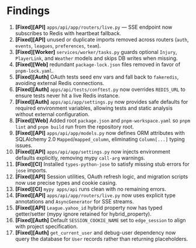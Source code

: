 # Findings

1. **[Fixed][API]** `apps/api/app/routers/live.py` — SSE endpoint now subscribes to Redis with heartbeat fallback.
2. **[Fixed][API]** unused or duplicate imports removed across routers (`auth`, `events`, `leagues`, `preferences`, `team`).
3. **[Fixed][Worker]** `services/worker/tasks.py` guards optional `Injury`, `PlayerLink`, and `Weather` models and skips DB writes when missing.
4. **[Fixed][Web]** redundant `package-lock.json` files removed in favor of `pnpm-lock.yaml`.
5. **[Fixed][Auth]** OAuth tests seed env vars and fall back to `fakeredis`, avoiding external Redis connections.
6. **[Fixed][Auth]** `apps/api/tests/conftest.py` now overrides `REDIS_URL` to ensure tests never hit a live Redis instance.
7. **[Fixed][Auth]** `apps/api/app/settings.py` now provides safe defaults for required environment variables, allowing tests and static analysis without external configuration.
8. **[Fixed][Web]** Added root `package.json` and `pnpm-workspace.yaml` so `pnpm lint` and `pnpm build` run from the repository root.
9. **[Fixed][API]** `apps/api/app/models.py` now defines ORM attributes with SQLAlchemy 2.0 `Mapped`/`mapped_column`, eliminating `Column[...]` typing issues.
10. **[Fixed][API]** `apps/api/app/settings.py` now injects environment defaults explicitly, removing mypy `call-arg` warnings.
11. **[Fixed][CI]** Installed `types-python-jose` to satisfy missing stub errors for `jose` imports.
12. **[Fixed][API]** Session utilities, OAuth refresh logic, and migration scripts now use precise types and cookie casing.
13. **[Fixed][CI]** `mypy apps/api` runs clean with no remaining errors.
14. **[Fixed][API]** `apps/api/app/routers/live.py` now uses explicit type annotations and `AsyncGenerator` for SSE streams.
15. **[Fixed][API]** `League.yahoo_id` hybrid property now has typed getter/setter (mypy ignore retained for hybrid_property).
16. **[Fixed][Auth]** Default `SESSION_COOKIE_NAME` set to `edge_session` to align with project specification.
17. **[Fixed][Auth]** `get_current_user` and debug-user dependency now query the database for `User` records rather than returning placeholders.
